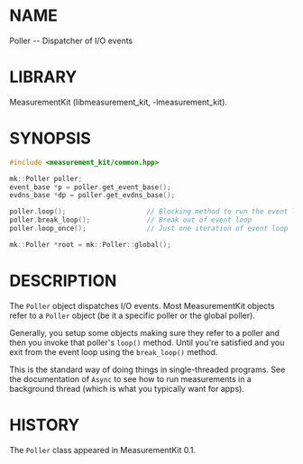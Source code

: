 # NAME
Poller -- Dispatcher of I/O events

# LIBRARY
MeasurementKit (libmeasurement_kit, -lmeasurement_kit).

# SYNOPSIS
```C++
#include <measurement_kit/common.hpp>

mk::Poller poller;
event_base *p = poller.get_event_base();
evdns_base *dp = poller.get_evdns_base();

poller.loop();                    // Blocking method to run the event loop
poller.break_loop();              // Break out of event loop
poller.loop_once();               // Just one iteration of event loop

mk::Poller *root = mk::Poller::global();
```

# DESCRIPTION

The `Poller` object dispatches I/O events. Most MeasurementKit objects
refer to a `Poller` object (be it a specific poller or the global poller).

Generally, you setup some objects making sure they refer to a poller and
then you invoke that poller's `loop()` method. Until you're satisfied and
you exit from the event loop using the `break_loop()` method.

This is the standard way of doing things in single-threaded programs. See
the documentation of `Async` to see how to run measurements in a background
thread (which is what you typically want for apps).

# HISTORY

The `Poller` class appeared in MeasurementKit 0.1.
